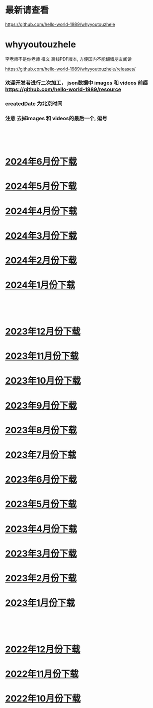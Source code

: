 # 最新请查看
https://github.com/hello-world-1989/whyyoutouzhele

# whyyoutouzhele
李老师不是你老师 推文 离线PDF版本, 方便国内不能翻墙朋友阅读

https://github.com/hello-world-1989/whyyoutouzhele/releases/

### 欢迎开发者进行二次加工， json数据中 images 和 videos 前缀 https://github.com/hello-world-1989/resource
### createdDate 为北京时间
### 注意 去掉images 和 videos的最后一个, 逗号

<br />
<br />
<br />

# [2024年6月份下载](https://github.com/hello-world-1989/whyyoutouzhele/releases/download/202406/whyyoutouzhele.zip)
# [2024年5月份下载](https://github.com/hello-world-1989/whyyoutouzhele/releases/download/202405/whyyoutouzhele.zip)
# [2024年4月份下载](https://github.com/hello-world-1989/whyyoutouzhele/releases/download/202404/whyyoutouzhele.zip)
# [2024年3月份下载](https://github.com/hello-world-1989/whyyoutouzhele/releases/download/202403/whyyoutouzhele.zip)
# [2024年2月份下载](https://github.com/hello-world-1989/whyyoutouzhele/releases/download/202402/whyyoutouzhele.zip)
# [2024年1月份下载](https://github.com/hello-world-1989/whyyoutouzhele/releases/download/202401/whyyoutouzhele.zip)

<br />
<br />
<br />


# [2023年12月份下载](https://github.com/hello-world-1989/whyyoutouzhele/releases/download/202312/whyyoutouzhele.zip)
# [2023年11月份下载](https://github.com/hello-world-1989/whyyoutouzhele/releases/download/202311/whyyoutouzhele.zip)
# [2023年10月份下载](https://github.com/hello-world-1989/whyyoutouzhele/releases/download/202310/whyyoutouzhele.zip)
# [2023年9月份下载](https://github.com/hello-world-1989/whyyoutouzhele/releases/download/202309/whyyoutouzhele.zip)
# [2023年8月份下载](https://github.com/hello-world-1989/whyyoutouzhele/releases/download/202308/whyyoutouzhele.zip)
# [2023年7月份下载](https://github.com/hello-world-1989/whyyoutouzhele/releases/download/202307/whyyoutouzhele.zip)
# [2023年6月份下载](https://github.com/hello-world-1989/whyyoutouzhele/releases/download/202306/whyyoutouzhele.zip)
# [2023年5月份下载](https://github.com/hello-world-1989/whyyoutouzhele/releases/download/202305/whyyoutouzhele.zip)
# [2023年4月份下载](https://github.com/hello-world-1989/whyyoutouzhele/releases/download/202304/whyyoutouzhele.zip)
# [2023年3月份下载](https://github.com/hello-world-1989/whyyoutouzhele/releases/download/202303/whyyoutouzhele.zip)
# [2023年2月份下载](https://github.com/hello-world-1989/whyyoutouzhele/releases/download/202302/whyyoutouzhele.zip)
# [2023年1月份下载](https://github.com/hello-world-1989/whyyoutouzhele/releases/download/202301/whyyoutouzhele.zip)

<br />
<br />
<br />

# [2022年12月份下载](https://github.com/hello-world-1989/whyyoutouzhele/releases/download/202212/whyyoutouzhele.zip)
# [2022年11月份下载](https://github.com/hello-world-1989/whyyoutouzhele/releases/download/202211/whyyoutouzhele.zip)
# [2022年10月份下载](https://github.com/hello-world-1989/whyyoutouzhele/releases/download/202210/whyyoutouzhele.zip)

